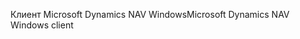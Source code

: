 <span data-ttu-id="88988-101">Клиент Microsoft Dynamics NAV Windows</span><span class="sxs-lookup"><span data-stu-id="88988-101">Microsoft Dynamics NAV Windows client</span></span>